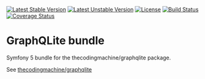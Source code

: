 [![Latest Stable Version](https://poser.pugx.org/thecodingmachine/graphqlite-bundle/v/stable)](https://packagist.org/packages/thecodingmachine/graphqlite-bundle)
[![Latest Unstable Version](https://poser.pugx.org/thecodingmachine/graphqlite-bundle/v/unstable)](https://packagist.org/packages/thecodingmachine/graphqlite-bundle)
[![License](https://poser.pugx.org/thecodingmachine/graphqlite-bundle/license)](https://packagist.org/packages/thecodingmachine/graphqlite-bundle)
[![Build Status](https://travis-ci.org/thecodingmachine/graphqlite-bundle.svg?branch=master)](https://travis-ci.org/thecodingmachine/graphqlite-bundle)
[![Coverage Status](https://coveralls.io/repos/thecodingmachine/graphqlite-bundle/badge.svg?branch=master&service=github)](https://coveralls.io/github/thecodingmachine/graphqlite-bundle?branch=master)


# GraphQLite bundle

Symfony 5 bundle for the thecodingmachine/graphqlite package.

See [thecodingmachine/graphqlite](https://github.com/thecodingmachine/graphqlite)
